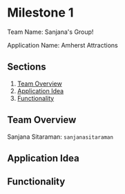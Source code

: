 # **Milestone 1**
Team Name: Sanjana's Group!

Application Name: Amherst Attractions

## Sections
1. [Team Overview](#team-overview)
2. [Application Idea](#application-idea)
3. [Functionality](#functionality)

## Team Overview
Sanjana Sitaraman: `sanjanasitaraman`

## Application Idea


## Functionality



